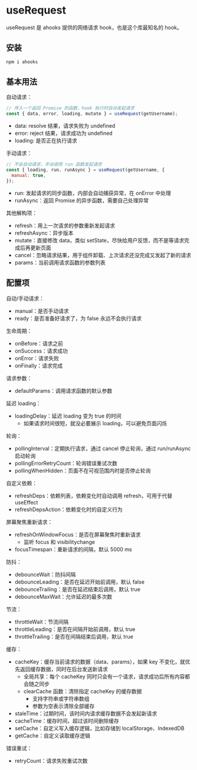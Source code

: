 # useRequest

useRequest 是 ahooks 提供的网络请求 hook，也是这个库最知名的 hook。

## 安装

```sh
npm i ahooks
```

## 基本用法

自动请求：

```js
// 传入一个返回 Promise 的函数，hook 执行时自动发起请求
const { data, error, loading, mutate } = useRequest(getUsername);
```

- data: resolve 结果，请求失败为 undefined
- error: reject 结果，请求成功为 undefined
- loading: 是否正在执行请求

手动请求：

```js
// 不会自动请求，手动调用 run 函数发起请求
const { loading, run, runAsync } = useRequest(getUsername, {
  manual: true,
});
```

- run: 发起请求的同步函数，内部会自动捕获异常，在 onError 中处理
- runAsync：返回 Promise 的异步函数，需要自己处理异常

其他解构项：

- refresh：用上一次请求的参数重新发起请求
- refreshAsync：异步版本
- mutate：直接修改 data，类似 setState，尽快给用户反馈，而不是等请求完成后再更新页面
- cancel：忽略请求结果，用于组件卸载、上次请求还没完成又发起了新的请求
- params：当前调用请求函数的参数列表

## 配置项

自动/手动请求：

- manual：是否手动请求
- ready：是否准备好请求了，为 false 永远不会执行请求

生命周期：

- onBefore：请求之前
- onSuccess：请求成功
- onError：请求失败
- onFinally：请求完成

请求参数：

- defaultParams：调用请求函数的默认参数

延迟 loading：

- loadingDelay：延迟 loading 变为 true 的时间
  - 如果请求时间很短，就没必要展示 loading，可以避免页面闪烁

轮询：

- pollingInterval：定期执行请求，通过 cancel 停止轮询，通过 run/runAsync 启动轮询
- pollingErrorRetryCount：轮询错误重试次数
- pollingWhenHidden：页面不在可视范围内时是否停止轮询

自定义依赖：

- refreshDeps：依赖列表，依赖变化时自动调用 refresh，可用于代替 useEffect
- refreshDepsAction：依赖变化时的自定义行为

屏幕聚焦重新请求：

- refreshOnWindowFocus：是否在屏幕聚焦时重新请求
  - 监听 focus 和 visibilitychange
- focusTimespan：重新请求的间隔，默认 5000 ms

防抖：

- debounceWait：防抖间隔
- debounceLeading：是否在延迟开始前调用，默认 false
- debounceTrailing：是否在延迟结束后调用，默认 true
- debounceMaxWait：允许延迟的最多次数

节流：

- throttleWait：节流间隔
- throttleLeading：是否在间隔开始前调用，默认 true
- throttleTrailing：是否在间隔结束后调用，默认 true

缓存：

- cacheKey：缓存当前请求的数据（data、params），如果 key 不变化，就优先返回缓存数据，同时在后台发送新请求
  - 全局共享：每个 cacheKey 同时只会有一个请求，请求成功后所有内容都会随之同步
  - clearCache 函数：清除指定 cacheKey 的缓存数据
    - 支持字符串或字符串数组
    - 参数为空表示清除全部缓存
- staleTime：过期时间，该时间内请求缓存数据不会发起新请求
- cacheTime：缓存时间，超过该时间删除缓存
- setCache：自定义写入缓存逻辑，比如存储到 localStorage、IndexedDB
- getCache：自定义读取缓存逻辑

错误重试：

- retryCount：请求失败重试次数
